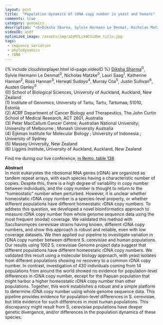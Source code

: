 ```yaml
---
layout: post
title:  "Population dynamics of rDNA copy number in yeast and humans"
comments: true
category: genomics
description: "<b>Diksha Sharma, Sylvie Hermann Le Denmat, Nicholas Matzke, Lauri Saag, Katherine Hannan, Ross Hannan, Herwati Sudoyo, Murray Cox, Justin Sullivan, Austen Ganley</b><br/>In most eukaryotes the ribosomal RNA genes (rDNA) ..."
videoID: asdf
optimized_image: /assets/img/x2yM7LcXdCSi0bm_title.jpg
tags:
 - sequence variation
 - phylodynamics
 - rDNA
---
```

{% include cloudstorplayer.html id=page.videoID %}
<u>Diksha Sharma</u><sup>0</sup>, Sylvie Hermann Le Denmat<sup>0</sup>, Nicholas Matzke<sup>0</sup>, Lauri Saag<sup>1</sup>, Katherine Hannan<sup>2</sup>, Ross Hannan<sup>3</sup>, Herwati Sudoyo<sup>4</sup>, Murray Cox<sup>5</sup>, Justin Sullivan<sup>6</sup>, Austen Ganley<sup>0</sup><br/>
\(0\) School of Biological Sciences, University of Auckland, Auckland, New Zealand<br/>
\(1\) Institute of Genomics, University of Tartu, Tartu, Tartumaa, 51010, Estonia<br/>
\(2\) ACRF Department of Cancer Biology and Therapeutics, The John Curtin School of Medical Research, ACT 2601, Australia<br/>
\(3\) Peter MacCallum Cancer Centre; Australian National University; University of Melbourne ; Monash University Australia<br/>
\(4\) Eijkman Institute for Molecular Biology ; University of Indonesia ; University of Sydney<br/>
\(5\) Massey University,  New Zealand<br/>
\(6\) Liggins Institute, University of Auckland, Auckland, New Zealand

Find me during our live conference, [in Remo, table 138](https://remo.co)

<b>Abstract</b><br/>
In most eukaryotes the ribosomal RNA genes \(rDNA\) are organized as tandem repeat arrays, with each species having a characteristic number of copies. Despite this, there is a high degree of variability in copy number between individuals, and the copy number is thought to return to the “homeostatic” number when perturbed. However, it is unclear whether homeostatic rDNA copy number is a species-level property, or whether different populations have different homeostatic rDNA copy numbers. To address this question, we developed a novel bioinformatics approach to measure rDNA copy number from whole genome sequence data using the most frequent \(modal\) coverage. We validated this method with Saccharomyces cerevisiae strains having known, different rDNA copy numbers, and show this approach is robust and reliable, even with low coverage datasets. We then applied our pipeline to investigate variation in rDNA copy number between different S. cerevisiae and human populations. Our results using 1002 S. cerevisiae Genome project data suggest that different populations have different homeostatic rDNA copy numbers. We validated this result using a molecular biology approach, with yeast isolates from different populations showing no recovery to a common rDNA copy number. In contrast, investigation of 430 individuals coming from 14 populations from around the world showed no evidence for population-level differences in rDNA copy number, except for the Papuan population that might harbor a higher homeostatic rDNA copy number than other populations. Together, this work establishes a robust and a simple platform to determine rDNA copy number using whole genome sequence data. This pipeline provides evidence for population-level differences in S. cerevisiae, but little evidence for such differences in most human populations. This discrepancy might result from S. cerevisiae populations have deeper genetic divergence, and/or differences in the population dynamics of these species.
